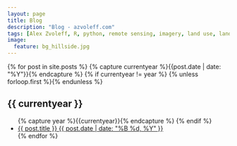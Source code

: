 ```yaml
---
layout: page
title: Blog
description: "Blog - azvoleff.com"
tags: [Alex Zvoleff, R, python, remote sensing, imagery, land use, land cover, conservation, forest, human, social, survey, statistics, spatial]
image:
  feature: bg_hillside.jpg
---
```


{% for post in site.posts %}
  {% capture currentyear %}{{post.date | date: "%Y"}}{% endcapture %}
  {% if currentyear != year %}
    {% unless forloop.first %}</ul>{% endunless %}
    <h2>{{ currentyear }}</h2>
    <ul class="post-list">
    {% capture year %}{{currentyear}}{% endcapture %} 
  {% endif %}
      <li><article><a href="{{ site.url }}{{ post.url }}">{{ post.title }} <span class="entry-date"><time datetime="{{ post.date | date_to_xmlschema }}">{{ post.date | date: "%B %d, %Y" }}</time></span></a></article></li>
{% endfor %}
